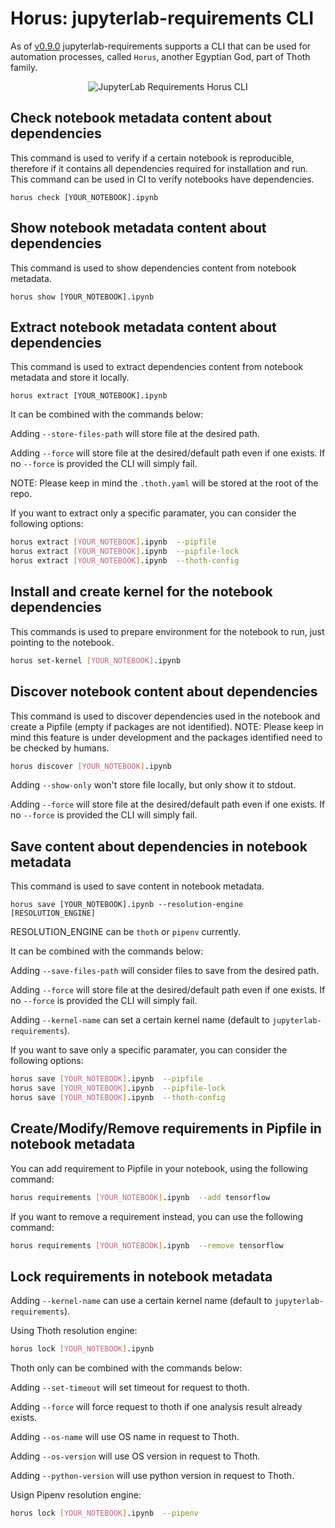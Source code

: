 # Horus: jupyterlab-requirements CLI

As of [v0.9.0](https://youtu.be/fW0YKugL26g) jupyterlab-requirements supports a CLI that can be used for automation processes, called `Horus`, another Egyptian God, part of Thoth family.

<div style="text-align:center">
<img alt="JupyterLab Requirements Horus CLI" src="https://raw.githubusercontent.com/thoth-station/jupyterlab-requirements/master/docs/images/JupyterLabRequirementsExtensionCLI.png">
</div>


## Check notebook metadata content about dependencies

This command is used to verify if a certain notebook is reproducible, therefore if it contains all dependencies required for installation and run.
This command can be used in CI to verify notebooks have dependencies.

```
horus check [YOUR_NOTEBOOK].ipynb
```

## Show notebook metadata content about dependencies

This command is used to show dependencies content from notebook metadata.

```
horus show [YOUR_NOTEBOOK].ipynb
```

## Extract notebook metadata content about dependencies

This command is used to extract dependencies content from notebook metadata and store it locally.

```
horus extract [YOUR_NOTEBOOK].ipynb
```

It can be combined with the commands below:

Adding `--store-files-path` will store file at the desired path.

Adding `--force` will store file at the desired/default path even if one exists. If no `--force` is provided the CLI will simply fail.

NOTE: Please keep in mind the `.thoth.yaml` will be stored at the root of the repo.

If you want to extract only a specific paramater, you can consider the following options:

```bash
horus extract [YOUR_NOTEBOOK].ipynb  --pipfile
horus extract [YOUR_NOTEBOOK].ipynb  --pipfile-lock
horus extract [YOUR_NOTEBOOK].ipynb  --thoth-config
```

## Install and create kernel for the notebook dependencies

This commands is used to prepare environment for the notebook to run, just pointing to the notebook.

```bash
horus set-kernel [YOUR_NOTEBOOK].ipynb
```

## Discover notebook content about dependencies

This command is used to discover dependencies used in the notebook and create a Pipfile (empty if packages are not identified).
NOTE: Please keep in mind this feature is under development and the packages identified need to be checked by humans.

```bash
horus discover [YOUR_NOTEBOOK].ipynb
```

Adding `--show-only` won't store file locally, but only show it to stdout.

Adding `--force` will store file at the desired/default path even if one exists. If no `--force` is provided the CLI will simply fail.

## Save content about dependencies in notebook metadata

This command is used to save content in notebook metadata.

```
horus save [YOUR_NOTEBOOK].ipynb --resolution-engine [RESOLUTION_ENGINE]
```

RESOLUTION_ENGINE can be `thoth` or `pipenv` currently.

It can be combined with the commands below:

Adding `--save-files-path` will consider files to save from the desired path.

Adding `--force` will store file at the desired/default path even if one exists. If no `--force` is provided the CLI will simply fail.

Adding `--kernel-name` can set a certain kernel name (default to `jupyterlab-requirements`).

If you want to save only a specific paramater, you can consider the following options:

```bash
horus save [YOUR_NOTEBOOK].ipynb  --pipfile
horus save [YOUR_NOTEBOOK].ipynb  --pipfile-lock
horus save [YOUR_NOTEBOOK].ipynb  --thoth-config
```

## Create/Modify/Remove requirements in Pipfile in notebook metadata

You can add requirement to Pipfile in your notebook, using the following command:

```bash
horus requirements [YOUR_NOTEBOOK].ipynb  --add tensorflow
```

If you want to remove a requirement instead, you can use the following command:

```bash
horus requirements [YOUR_NOTEBOOK].ipynb  --remove tensorflow
```

## Lock requirements in notebook metadata

Adding `--kernel-name` can use a certain kernel name (default to `jupyterlab-requirements`).

Using Thoth resolution engine:

```bash
horus lock [YOUR_NOTEBOOK].ipynb
```

Thoth only can be combined with the commands below:

Adding `--set-timeout` will set timeout for request to thoth.

Adding `--force` will force request to thoth if one analysis result already exists.

Adding `--os-name` will use OS name in request to Thoth.

Adding `--os-version` will use OS version in request to Thoth.

Adding `--python-version` will use python version in request to Thoth.

Usign Pipenv resolution engine:

```bash
horus lock [YOUR_NOTEBOOK].ipynb  --pipenv
```